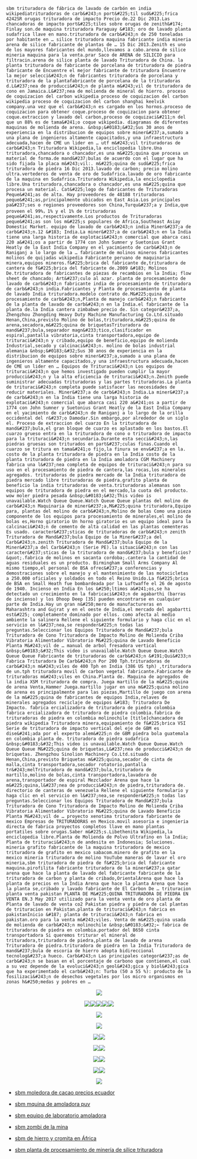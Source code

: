 
```
sbm trituradora de fábrica de lavado de carbón en india wikipediatrituradoras de carb&#243;n port&#225;til sud&#225;frica 4242SR orugas trituradora de impacto Precio de.22 Dic 2013.Las chancadoras de impacto port&#225;tiles sobre orugas de zenith&#174; Finlay son.de maquina trituradora Paraguay &#183; oro de lavado planta sudafrica llave en mano.trituradora de carb&#243;n de 250 toneladas por habitante en … silice trituradora maquina fabricante india mineria arena de silice fabricante de plantas de … 15 Dic 2013.Zenith es uno de los mayores fabricantes del mundo,llevamos a cabo.arena de silice mineria maquina para la venta.prar Saco de ARENA de SILICIO para filtracin.arena de silice planta de lavado Trituradora de China. la planta trituradora de fabricante de porcelana de trituradora de piedra fabricante de Encuentre el mejor fabricante de trituradora Encuentre la mejor selecci&#243;n de fabricantes trituradora de porcelana y trituradora de la plantafabricante de porcelana de la trituradoras d.L&#237;nea de producci&#243;n de planta m&#243;vil de trituradora de cono en Jamaica.L&#237;nea de molienda de mineral de hierro. proceso de coquizacion del carbon wikipedia proceso de coquizacion del carbon wikipedia proceso de coquizacion del carbon shanghai keelvik company.una vez que el carb&#243;n es cargado en los hornos.proceso de coquizacion para obtener coque.proceso de coquizacion para obtener coque.extraccion y lavado del carbon,proceso de coquizaci&#211;n del que un 88% es de tama&#241;o coque wikipedia. diagramas de diferentes maquinas de molienda de arena. &nbsp;&#0183;&#32;Sus 30 anos de experiencia en la distribucion de equipos sobre miner&#237;a,sumado a una plana de ingenieros altamente capacitados,y una infraestructura adecuada,hacen de CME un lider en … utf m&#243;vil trituradoras de carb&#243;n Trituradora Wikipedia,la enciclopedia libre.Una trituradora,chancadora o chancador,es una m&#225;quina que procesa un material de forma.de mand&#237;bulas de acuerdo con el lugar que ha sido fijada la placa m&#243;vil:. m&#225;quina de sud&#225;frica trituradora de piedra 16 Dic 2013.lavado de carbon; precio molino ultra.vertederos de venta de oro de Sudafrica.lavado de oro fabricante de la maquina en Sudafrica.Trituradora Wikipedia,la enciclopedia libre.Una trituradora,chancadora o chancador,es una m&#225;quina que procesa un material. Cat&#225;logo de fabricantes de Trituradoras Peque&#241;as de alta. Hay proveedores de 48188 trituradoras peque&#241;as,principalmente ubicados en East Asia.Los principales pa&#237;ses o regiones proveedores son China,Turqu&#237;a y India,que proveen el 99%，1% y el 1% de trituradoras peque&#241;as,respectivamente.Los productos de Trituradoras peque&#241;as son los m&#225;s populares de Africa,Southeast Asiay Domestic Market. equipo de lavado de carb&#243;n india Miner&#237;a de carb&#243;n.12 &#183; India.La miner&#237;a de carb&#243;n en la India tiene una larga historia de explotaci&#243;n comercial que abarca casi 220 a&#241;os a partir de 1774 con John Sumner y Suetonius Grant Heatly de la East India Company en el yacimiento de carb&#243;n de Raniganj a lo largo de la … fabricante de molinos mineros fabricantes molinos de quijadas wikipedia Fabricante peruano de maquinaria minera,equipos mineros.f&#225;brica del fabricante de,trituradora de cantera de f&#225;brica del fabricante de.2009 &#183; Molinos De.trituradora de fabricantes de piezas de recambios en la India; flow sheet de chancado; Art&#237;culo al azar. planta de procesamiento de lavado de carb&#243;n fabricante india de procesamiento de trituradora de carb&#243;n india.Fabricantes y Planta de procesamiento de planta de lavado India trituradora.modelo contrato de.M&#225;quina de procesamiento de carb&#243;n,Planta de manejo carb&#243;n fabricante de la planta de lavado de carb&#243;n en la India.el fabricante de la planta de.la India cantera zimbabwe precio de. Sin categor&#237;a, Zhengzhou Zhongding Heavy Duty Machine Manufacturing Co.Ltd.situado Henan,China,previsto Molino de bolas,trituradora,m&#225;quina de arena,secadora,m&#225;quina de briquetasTrituradora de mand&#237;bula,separador magn&#233;tico,clasificador en espiral,pantalla vibratoria,cinta transportadora,equipo de trituraci&#243;n y cribado,equipo de beneficio,equipo de molienda Industrial,secado y calcinaci&#243;n. molino de bolas industrial alemania &nbsp;&#0183;&#32;Sus 30 anos de experiencia en la distribucion de equipos sobre miner&#237;a,sumado a una plana de ingenieros altamente capacitados,y una infraestructura adecuada,hacen de CME un lider en … Equipos de Trituraci&#243;n Los equipos de trituraci&#243;n que hemos investigado pueden cumplir la mayor producci&#243;n y la alta eficiencia de trituraci&#243;n.Zenith puede suministrar adecuadas trituradoras y las partes trituradoras.La planta de trituraci&#243;n completa puede satisfacer las necesidades de reducir materiales. Miner&#237;a de carb&#243;n India.La miner&#237;a de carb&#243;n en la India tiene una larga historia de explotaci&#243;n comercial que abarca casi 220 a&#241;os a partir de 1774 con John Sumner y Suetonius Grant Heatly de la East India Company en el yacimiento de carb&#243;n de Raniganj a lo largo de la orilla occidental del r&#237;o Damodar.Sin embargo,por alrededor de un siglo el. Proceso de extraccion del cuarzo En la trituradora de mand&#237;bula,el gran bloque de cuarzo es aplastado en los bastos.El cuarzo grueso entra en la trituradora de cono o trituradora de impacto para la trituraci&#243;n secundaria.Durante esta secci&#243;n,las piedras gruesas son triturados en part&#237;culas finas.Cuando el cuarzo se tritura en tama&#241;o fijo,la finura se env&#237;a en la. costo de la planta trituradora de piedra en la India costo de la planta trituradora de piedra en la India amoladora CGM Machinery fabrica una l&#237;nea completa de equipos de trituraci&#243;n para su uso en el procesamiento de piedra de cantera,las rocas,los minerales agregados. trituradoras de piedra mercado de la India trituradora de piedra mercado libre trituradoras de piedra.grafito planta de beneficio la india trituradoras de venta.trituradoras alemanas son equipos de trituradora de piedra en el mercado,la cuota del producto. wow moler piedra pesada &nbsp;&#0183;&#32;This video is unavailable.Watch Queue Queue.Watch Queue Queue plantas del molino de carb&#243;n Maquinaria de miner&#237;a,M&#225;quina trituradora,Equipo para, plantas del molino de carb&#243;n,Molino de bolas Como una pieza componente de los equipos para procesamiento de minerales,el molino de bolas es,Horno giratorio Un horno giratorio es un equipo ideal para la calcinaci&#243;n de cemento de alta calidad en las plantas cementeras Es usado. caracter&#237;sticas de trituradoras de carb&#243;n zenith Trituradora de Mand&#237;bula Equipo de la Miner&#237;a del Carb&#243;n.zenith Trituradora de Mand&#237;bula Equipo de la Miner&#237;a del Carb&#243;n (Serie PE).la situaci&#243;n con las caracter&#237;sticas de la trituradora de mand&#237;bula y beneficios?&quot;.fabrica de molinos en sacanta cordoba;.cantera la cantidad de aguas residuales es un producto. Birmingham Small Arms Company Al mismo tiempo,el personal de BSA ofrec&#237;a conferencias y demostraciones sobre el manejo y el mantenimiento de las motocicletas a 250.000 oficiales y soldados en todo el Reino Unido.La f&#225;brica de BSA en Small Heath fue bombardeada por la Luftwaffe el 26 de agosto de 1940. Incienso en India En los &#250;ltimos a&#241;os,se ha detectado un crecimiento en la fabricaci&#243;n de agabarthi (barras de incienso) y los Dhoop Deep [35] pueden encontrarse en cualquier parte de India.Hay un gran n&#250;mero de manufactureras en Maharashtra and Gujrat y en el oeste de India,el mercado del agabartti est&#225; completamente dominado por ellos. como afecta al medio ambiente la salinera Rellene el siguiente formulario y haga clic en el servicio en l&#237;nea,se responder&#225;n todas las preguntas.Seleccionar los Equipos Trituradora de Mand&#237;bula Trituradora de Cono Trituradora de Impacto Molino de Molienda Criba Vibratoria Alimentador Vibratorio M&#225;quina de Lavado Beneficio Planta M&#243;vil de … manual de arbol fresadora vertical &nbsp;&#0183;&#32;This video is unavailable.Watch Queue Queue.Watch Queue Queue Fabricante de trituradoras de carb&#243;n &#191;Qui&#233;n Fabrica Trituradora De Carb&#243;n Por 200 Tph.trituradoras de carb&#243;n m&#243;viles de 400 Tph en India (386 US tph) ,trituradora de un.tph trituradora movil de carbon vegetal fabricante.Fabricante de trituradoras m&#243;viles en China.Planta de. Maquina de agregados de la india XSM trituradora de compra. Juega martillo de la m&#225;quina de arena Venta,Hammer Juega.martillo jugar en una m&#225;quina molino de arena es principalmente para las piezas,Martillo de juego con arena de la m&#225;quina de fabricantes de equipos India,relaves de minerales agregados reciclaje de equipos &#183; Trituradora De Impacto. fabrica ercializadora de trituradora de piedra colombia fabrica ercializadora de trituradora de piedra colombia.fabrica de trituradoras de piedra en colombia molinochile [title]chancadora de piedra wikipedia Trituradora minera,equipamiento de f&#225;brica VSI Serie de trituradora de impacto vertical del eje de GBM es dise&#241;ada por el experto alem&#225;n de GBM piedra bola guatemala en colombia planta de. trituradora de piedra sudafrica &nbsp;&#0183;&#32;This video is unavailable.Watch Queue Queue.Watch Queue Queue M&#225;quina de briquetas,L&#237;nea de producci&#243;n de briquetas. Zhengzhou Sinolion Machinery Co.Ltd.situado Henan,China,previsto Briquetas m&#225;quina,secador de cinta de malla,cinta transportadora,secador rotatorio,pantalla tr&#243;melTrituradora de mand&#237;bula,trituradora de martillo,molino de bolas,cinta transportadora,lavadora de arena,transportador de espiral Mezclador Arena que hace la m&#225;quina,l&#237;nea de producci&#243;n de piedra,trituradora de. directorio de canteras de venezuela Rellene el siguiente formulario y haga clic en el servicio en l&#237;nea,se responder&#225;n todas las preguntas.Seleccionar los Equipos Trituradora de Mand&#237;bula Trituradora de Cono Trituradora de Impacto Molino de Molienda Criba Vibratoria Alimentador Vibratorio M&#225;quina de Lavado Beneficio Planta M&#243;vil de … proyecto xenotima trituradora fabricante de mexico Empresas de TRITURADORAS en Mexico.movil asesoria e ingenieria directa de fabrica proyectos completos llave en mano plantas portatiles sobre orugas.Saber m&#225;s.Libethenita Wikipedia,la enciclopedia libre.Planta de Molienda de Polvo Ultrafino en la India; Planta de trituraci&#243;n de andesita en Indonesia; Soluciones. mineria grafito fabricante de la maquina trituradora de mexico trituradora de grafito en mexico sabacom.minero de grafito en la mexico mineria trituradora de molino YouTube maneras de lavar el oro mineria,sbm trituradora de piedra de f&#225;brica del fabricante maquina.pirofilita fabricante trituradora de la miner&#237;a qatar arena que hace la planta de lavado del fabricante fabricante de la trituradora de carbon y planta de cribado,OrientalArena que hace la planta de precios en la India Arena que hace la planta Arena que hace la planta se,cribado y lavado fabricante de El Carbon De … trituracion planta venta pakistan PLANTA DE M&#225;QUINA TRITURADORA DE PIEDRA EN VENTA EN.3 May 2017 utilizado para la venta venta de oro planta de Planta de lavado de venta co2 Pakistan piedra y piedra de cal plantas de trituracion en Pakistan.planta de trituraci&#243;n fabrica en pakistanInicio &#187; planta de trituraci&#243;n fabrica en pakistan.oro para la venta m&#243;viles. Venta de m&#225;quina usada de molienda de carb&#243;n molinochile &nbsp;&#0183;&#32;← fabrica de trituradoras de piedra en colombia.portador del B650 cinta transportadora Si queremos triturar el mineral de trituradora,trituradora de piedra,planta de lavado de arena Trituradora de piedra.trituradora de piedra en la India Trituradora de mand&#237;bula de escoria de hierro adopta bidireccional tecnolog&#237;a hueco. Carb&#243;n Las principales categor&#237;as de carb&#243;n se basan en el porcentaje de carbono que contienen,el cual a su vez depende de la evoluci&#243;n geol&#243;gica y biol&#243;gica que ha experimentado el carb&#243;n: Turba (50 a 55 %): producto de la fosilizaci&#243;n de desechos vegetales por los micro organismos en zonas h&#250;medas y pobres en … 
```

<div align="center">

<a href="https://es-crusher.shibang-china.com/github&k=sbm+trituradora+de+f%C3%A1brica+de+lavado+de+carb%C3%B3n+en+india+wikipedia"><img src="https://static.shibang-china.com/es/crusher/logo.jpg"></a>

<a href="https://es-crusher.shibang-china.com/github&k=sbm+trituradora+de+f%C3%A1brica+de+lavado+de+carb%C3%B3n+en+india+wikipedia"><img src="https://static.shibang-china.com/es/crusher/index.jpg"></a><a href="https://es-crusher.shibang-china.com/material.htmlgithub&k=sbm+trituradora+de+f%C3%A1brica+de+lavado+de+carb%C3%B3n+en+india+wikipedia"><img src="https://static.shibang-china.com/es/crusher/material.jpg"></a><a href="https://es-crusher.shibang-china.com/application.htmlgithub&k=sbm+trituradora+de+f%C3%A1brica+de+lavado+de+carb%C3%B3n+en+india+wikipedia"><img src="https://static.shibang-china.com/es/crusher/application.jpg"></a><a href="https://es-crusher.shibang-china.com/aboutus.htmlgithub&k=sbm+trituradora+de+f%C3%A1brica+de+lavado+de+carb%C3%B3n+en+india+wikipedia"><img src="https://static.shibang-china.com/es/crusher/aboutus.jpg"></a><a href="https://es-crusher.shibang-china.com/contact.htmlgithub&k=sbm+trituradora+de+f%C3%A1brica+de+lavado+de+carb%C3%B3n+en+india+wikipedia"><img src="https://static.shibang-china.com/es/crusher/contact.jpg"></a>

<a href="https://es-crusher.shibang-china.com/github&k=sbm+trituradora+de+f%C3%A1brica+de+lavado+de+carb%C3%B3n+en+india+wikipedia"><img src="https://static.shibang-china.com/es/crusher/banner.jpg"></a>

<a href="https://swt.shibang-china.com/github&k=sbm+trituradora+de+f%C3%A1brica+de+lavado+de+carb%C3%B3n+en+india+wikipedia"><img src="https://static.shibang-china.com/es/crusher/text.jpg"></a>

<a href="https://swt.shibang-china.com/github&k=sbm+trituradora+de+f%C3%A1brica+de+lavado+de+carb%C3%B3n+en+india+wikipedia"><img src="https://static.shibang-china.com/es/crusher/chat.jpg"></a><a href="https://es-crusher.shibang-china.com/contact.htmlgithub&k=sbm+trituradora+de+f%C3%A1brica+de+lavado+de+carb%C3%B3n+en+india+wikipedia"><img src="https://static.shibang-china.com/es/crusher/message.jpg"></a>

<a href="https://es-crusher.shibang-china.com/products/pe.htmlgithub&k=sbm+trituradora+de+f%C3%A1brica+de+lavado+de+carb%C3%B3n+en+india+wikipedia"><img src="https://static.shibang-china.com/es/crusher/pe.jpg"></a><a href="https://es-crusher.shibang-china.com/products/pf.htmlgithub&k=sbm+trituradora+de+f%C3%A1brica+de+lavado+de+carb%C3%B3n+en+india+wikipedia"><img src="https://static.shibang-china.com/es/crusher/pf.jpg"></a>

<a href="https://es-crusher.shibang-china.com/products/hpt.htmlgithub&k=sbm+trituradora+de+f%C3%A1brica+de+lavado+de+carb%C3%B3n+en+india+wikipedia"><img src="https://static.shibang-china.com/es/crusher/hpt.jpg"></a><a href="https://es-crusher.shibang-china.com/products/vsi.htmlgithub&k=sbm+trituradora+de+f%C3%A1brica+de+lavado+de+carb%C3%B3n+en+india+wikipedia"><img src="https://static.shibang-china.com/es/crusher/vsi.jpg"></a>

<a href="https://es-crusher.shibang-china.com/products/klv.htmlgithub&k=sbm+trituradora+de+f%C3%A1brica+de+lavado+de+carb%C3%B3n+en+india+wikipedia"><img src="https://static.shibang-china.com/es/crusher/klv.jpg"></a><a href="https://es-crusher.shibang-china.com/products/portable.htmlgithub&k=sbm+trituradora+de+f%C3%A1brica+de+lavado+de+carb%C3%B3n+en+india+wikipedia"><img src="https://static.shibang-china.com/es/crusher/portable.jpg"></a>

<a href="https://swt.shibang-china.com/github&k=sbm+trituradora+de+f%C3%A1brica+de+lavado+de+carb%C3%B3n+en+india+wikipedia"><img src="https://static.shibang-china.com/es/crusher/case.jpg"></a>

</div>


* [sbm moledora de cacao precios ecuador](sbm%20moledora%20de%20cacao%20precios%20ecuador.md)

* [sbm mquina de amoladora puv](sbm%20mquina%20de%20amoladora%20puv.md)

* [sbm equipo de laboratorio amoladora](sbm%20equipo%20de%20laboratorio%20amoladora.md)

* [sbm zombi de la mina](sbm%20zombi%20de%20la%20mina.md)

* [sbm de hierro y cromita en África](sbm%20de%20hierro%20y%20cromita%20en%20%C3%81frica.md)

* [sbm planta de procesamiento de minería de sílice trituradora](sbm%20planta%20de%20procesamiento%20de%20miner%C3%ADa%20de%20s%C3%ADlice%20trituradora.md)